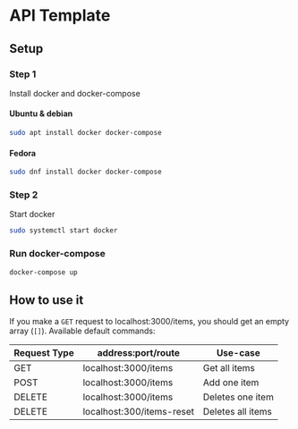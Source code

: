 # API Template

## Setup

### Step 1
Install docker and docker-compose

#### Ubuntu & debian
```bash
sudo apt install docker docker-compose
```
#### Fedora
```bash
sudo dnf install docker docker-compose
```

### Step 2
Start docker
```bash
sudo systemctl start docker
```

### Run docker-compose
```bash
docker-compose up
```

## How to use it
If you make a `GET` request to localhost:3000/items, you should get an empty array (`[]`).
Available default commands:

| Request Type | address:port/route | Use-case |
| --- | --- | --- |
| GET | localhost:3000/items | Get all items |
| POST | localhost:3000/items | Add one item |
| DELETE | localhost:3000/items | Deletes one item |
| DELETE | localhost:300/items-reset | Deletes all items |

